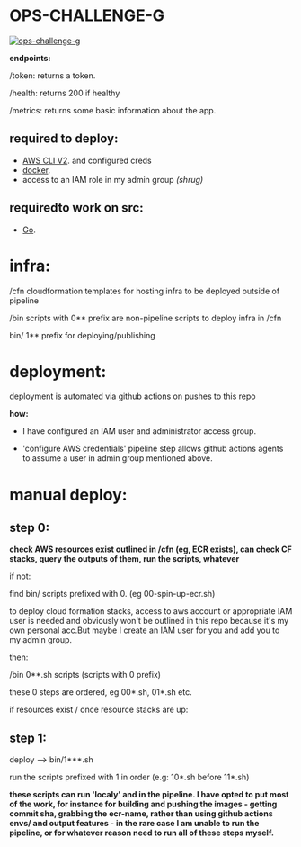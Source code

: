 # OPS-CHALLENGE-G

[![ops-challenge-g](https://github.com/GorginZ/ops-challenge-g/actions/workflows/pipeline.yaml/badge.svg)](https://github.com/GorginZ/ops-challenge-g/actions/workflows/pipeline.yaml)

**endpoints:**


/token: returns a token.

/health: returns 200 if healthy

/metrics: returns some basic information about the app.


## **required to deploy**: 

- [AWS CLI V2](https://docs.aws.amazon.com/cli/latest/userguide/install-cliv2.html). and configured creds
- [docker](https://docs.docker.com/engine/install/).
- access to an IAM role in my admin group *(shrug)*

## **requiredto work on src**: 

- [Go](https://golang.org/).


# infra:

/cfn cloudformation templates for hosting infra to be deployed outside of pipeline

/bin scripts with 0** prefix are non-pipeline scripts to deploy infra in /cfn 

bin/ 1** prefix for deploying/publishing


# deployment:


deployment is automated via github actions on pushes to this repo

**how:**

- I have configured an IAM user and administrator access group.

- 'configure AWS credentials' pipeline step allows github actions agents to assume a user in admin group mentioned above.



# manual deploy:


## step 0:

**check AWS resources exist outlined in /cfn (eg, ECR exists), can check CF stacks, query the outputs of them, run the scripts, whatever**

if not:

find bin/ scripts prefixed with 0. (eg 00-spin-up-ecr.sh)

to deploy cloud formation stacks, access to aws account or appropriate IAM user is needed and obviously won't be outlined in this repo because it's my own personal acc.But maybe I create an IAM user for you and add you to my admin group. 


then:

/bin 0**.sh scripts (scripts with 0 prefix)

these 0 steps are ordered, eg 00*.sh, 01*.sh etc.

if resources exist / once resource stacks are up:


## step 1:

deploy --> bin/1***.sh

run the scripts prefixed with 1 in order (e.g: 10*.sh before 11*.sh)

**these scripts can run 'localy' and in the pipeline. I have opted to put most of the work, for instance for building and pushing the images - getting commit sha, grabbing the ecr-name, rather than using github actions envs/ and output features - in the rare case I am unable to run the pipeline, or for whatever reason need to run all of these steps myself.**